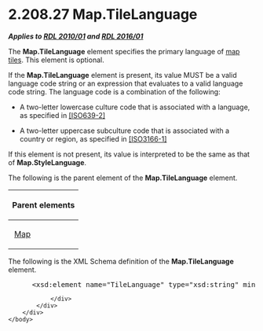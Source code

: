 <html dir="LTR" xmlns:mshelp="http://msdn.microsoft.com/mshelp" xmlns:ddue="http://ddue.schemas.microsoft.com/authoring/2003/5" xmlns:xlink="http://www.w3.org/1999/xlink" xmlns:tool="http://www.microsoft.com/tooltip">
    <head>
        <meta http-equiv="Content-Type" content="text/html; CHARSET=utf-8"></meta>
        <meta name="save" content="history"></meta>
        <title>2.208.27 Map.TileLanguage</title>
        <xml>
            <mshelp:toctitle title="2.208.27 Map.TileLanguage"></mshelp:toctitle>
            <mshelp:rltitle title="[MS-RDL]: Map.TileLanguage"></mshelp:rltitle>
            <mshelp:keyword index="A" term="5642f545-d935-4f61-8ce2-0b07398826d4"></mshelp:keyword>
            <mshelp:attr name="DCSext.ContentType" value="open specification"></mshelp:attr>
            <mshelp:attr name="AssetID" value="5642f545-d935-4f61-8ce2-0b07398826d4"></mshelp:attr>
            <mshelp:attr name="TopicType" value="kbRef"></mshelp:attr>
            <mshelp:attr name="DCSext.Title" value="[MS-RDL]: Map.TileLanguage" />
        </xml>
    </head>
    <body>
        <div id="header">
            <h1 class="heading">2.208.27 Map.TileLanguage</h1>
        </div>
        <div id="mainSection">
            <div id="mainBody">
                <div id="allHistory" class="saveHistory"></div>
                <div id="sectionSection0" class="section" name="collapseableSection">
                    

<p><b><i>Applies to </i></b><a href="3428e690-a348-4ec7-8a6a-8efb42d2cdee.html"><b><i>RDL 2010/01</i></b></a><b><i>
and </i></b><a href="52ce3983-2bfc-4e72-9359-42aaf5fe4509.html"><b><i>RDL 2016/01</i></b></a></p>

<p>The <b>Map.TileLanguage</b> element specifies the primary
language of <a href="b2482b3f-74ab-4ca8-a9e5-c07955011743.html#gt_b93d94db-e553-4395-83a6-515c3140f2cf">map tiles</a>.
This element is optional. </p>

<p>If the <b>Map.TileLanguage</b> element is present, its value
MUST be a valid language code string or an expression that evaluates to a valid
language code string. The language code is a combination of the following: </p>

<ul><li><p><span><span> 
</span></span>A two-letter lowercase culture code that is associated with a
language, as specified in <a href="https://go.microsoft.com/fwlink/?LinkId=100294">[ISO639-2]</a></p>

</li><li><p><span><span> 
</span></span>A two-letter uppercase subculture code that is associated with a
country or region, as specified in <a href="https://go.microsoft.com/fwlink/?LinkId=147713">[ISO3166-1]</a></p>

</li></ul><p>If this element is not present, its value is interpreted to
be the same as that of <b>Map.StyleLanguage</b>.</p>

<p>The following is the parent element of the <b>Map.TileLanguage</b>
element.</p>

<table>
 <thead>
  <tr>
   <th>
   <p>Parent elements</p>
   </th>
  </tr>
 </thead>
 <tr>
  <td>
  <p> <a href="fd166dd8-6772-4507-b3f6-50a2b7cfd6ac.html">Map</a></p>
  </td>
 </tr>
</table>

<p>The following is the XML Schema definition of the <b>Map.TileLanguage</b>
element.</p>

<dl>
<dd>
<div><pre> &lt;xsd:element name=&quot;TileLanguage&quot; type=&quot;xsd:string&quot; minOccurs=&quot;0&quot; /&gt;
</pre></div>
</dd></dl>


                </div>
            </div>
        </div>
    </body>
</html>